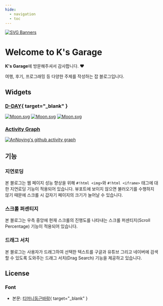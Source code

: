 ```yaml
---
hide:
  - navigation
  - toc
---
```


[![SVG Banners](https://svg-banners.vercel.app/api?type=glitch&text1=K's%20Garage%20👨‍💻&width=800&height=400)](https://github.com/Akshay090/svg-banners)

# Welcome to K's Garage

**K's Garage**에 방문해주셔서 감사합니다. :heart:

여행, 후기, 프로그래밍 등 다양한 주제를 작성하는 잡 블로그입니다.

## Widgets
### [D-DAY](https://github.com/hmu332233/dday.widget "D-Day Widget"){ target="_blank" }

[![Moon.svg](https://dday-widget.minung.dev/widget?text=New%20Year%20%F0%9F%99%82&date=2026-01-01&startDate=2025-01-01&theme=theme1)](https://dday-widget.minung.dev)
[![Moon.svg](https://dday-widget.minung.dev/widget?text=Christmas%20%F0%9F%8E%85&date=2025-12-25&startDate=2025-01-01&theme=theme1)](https://dday-widget.minung.dev)
[![Moon.svg](https://dday-widget.minung.dev/widget?text=Birthday%20%F0%9F%8E%89&date=2025-06-02&startDate=2025-01-01&theme=theme1)](https://dday-widget.minung.dev)

### [Activity Graph](https://github.com/ashutosh00710/github-readme-activity-graph "Activity Graph")

[![AnNoying's github activity graph](https://github-readme-activity-graph.vercel.app/graph?username=AN-NOYING&theme=react)](https://github.com/ashutosh00710/github-readme-activity-graph)

## 기능
### 지연로딩
본 블로그는 웹 페이지 성능 향상을 위해 `#!html <img>`와 `#!html <iframe>` 태그에 대한 지연로딩 기능이 적용되어 있습니다. 뷰포트에 보이지 않으면 불러오기를 수행하지 않기 때문에 스크롤 시 갑자기 페이지의 크기가 늘어날 수 있습니다.

### 스크롤 퍼센티지
본 블로그는 우측 중앙에 현재 스크롤의 진행도를 나타내는 스크롤 퍼센티지(Scroll Percentage) 기능이 적용되어 있습니다.

### 드래그 서치
본 블로그는 사용자가 드래그하여 선택한 텍스트를 구글과 유튜브 그리고 네이버에 검색할 수 있도록 도와주는 드래그 서치(Drag Search) 기능을 제공하고 있습니다.

## License
### Font
- 본문: [티머니둥근바람](https://www.tmoney.co.kr/aeb/cmnctn/ci/ci.dev "티머니둥근바람"){ target="_blank" }